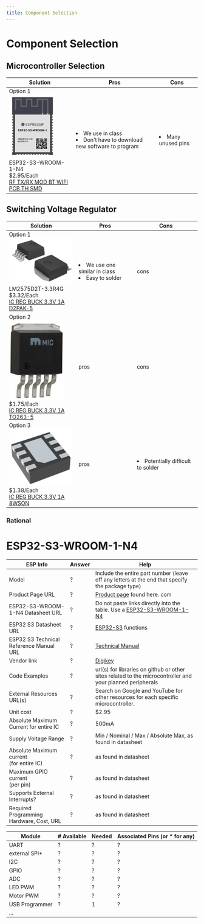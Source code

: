 ```yaml
---
title: Component Selection
---
```

# Component Selection

## Microcontroller Selection

| Solution | Pros | Cons|
|----------|------|-----|
|Option 1<br>![ESP32-S3-WROOM-1-N4](./microconSelect.png)<br>ESP32-S3-WROOM-1-N4<br>$2.95/Each<br>[RF TX/RX MOD BT WIFI PCB TH SMD](https://www.digikey.com/en/products/detail/espressif-systems/ESP32-S3-WROOM-1-N4/16162639)|<li>We use in class</li><li>Don't have to download new software to program</li>|<li>Many unused pins</li>|

## Switching Voltage Regulator

| Solution | Pros | Cons|
|----------|------|-----|
|Option 1<br>![LM2575D2T-3.3R4G](./option1SVR.png)<br>LM2575D2T-3.3R4G<br>$3.32/Each<br>[IC REG BUCK 3.3V 1A D2PAK-5](https://www.digikey.com/en/products/detail/onsemi/LM2575D2T-3-3R4G/1476688?s=N4IgTCBcDaIDIFkwFYDsyAiYAqBaAzAHT4BKALAOIgC6AvkA)|<li>We use one similar in class</li><li>Easy to solder</li>|cons|
|Option 2<br>![LM2575-3.3WU-TR](./option2SVR.png)<br>$1.75/Each<br>[IC REG BUCK 3.3V 1A TO263-5](https://www.digikey.ch/en/products/detail/microchip-technology/LM2575-3-3WU-TR/1027646)|pros|cons|
|Option 3<br>![TPS62162DSGR](./option3SVR.png)<br>$1.38/Each<br>[IC REG BUCK 3.3V 1A 8WSON](https://www.digikey.ch/en/products/detail/texas-instruments/TPS62162DSGR/2833447)|pros|<li>Potentially difficult to solder</li>|

### Rational


# ESP32-S3-WROOM-1-N4

| ESP Info                                      | Answer | Help                                                                                                      |
| --------------------------------------------- | ------ | --------------------------------------------------------------------------------------------------------- |
| Model                                         | ?      | Include the entire part number (leave off any letters at the end that specify the package type)           |
| Product Page URL                              | ?      | [Product page](https://www.espressif.com/en/products/modules) found here. com                                                                                    |
| ESP32-S3-WROOM-1-N4 Datasheet URL             | ?      | Do not paste links directly into the table.  Use a [ESP32-S3-WROOM-1-N4](https://www.espressif.com/sites/default/files/documentation/esp32-s3-wroom-1_wroom-1u_datasheet_en.pdf)                                              |
| ESP32 S3 Datasheet URL                        | ?      | [ESP32-S3](https://espressif.com/documentation/esp32-s3_datasheet_en.pdf) functions                                                                              |
| ESP32 S3 Technical Reference Manual URL       | ?      | [Technical Manual](https://espressif.com/documentation/esp32-s3_datasheet_en.pdf)                                                          |
| Vendor link                                   | ?      | [Digikey](https://www.digikey.com/en/products/detail/espressif-systems/ESP32-S3-WROOM-1-N4/16162639)                       |
| Code Examples                                 | ?      | url(s) for libraries on github or other sites related to the microcontroller and your planned peripherals |
| External Resources URL(s)                     | ?      | Search on Google and YouTube for other resources for each specific microcontroller.                       |
| Unit cost                                     | ?      | $2.95                                                                |
| Absolute Maximum Current for entire IC        | ?      | 500mA                                                                     |
| Supply Voltage Range                          | ?      | Min / Nominal / Max / Absolute Max, as found in datasheet                                                 |
| Absolute Maximum current <br> (for entire IC) | ?      | as found in datasheet                                                                                     |
| Maximum GPIO current <br> (per pin)           | ?      | as found in datasheet                                                                                     |
| Supports External Interrupts?                 | ?      | as found in datasheet                                                                                     |
| Required Programming Hardware, Cost, URL      | ?      | as found in datasheet                                                                                     |

| Module         | # Available | Needed | Associated Pins (or * for any) |
| -------------- | ----------- | ------ | ------------------------------ |
| UART           | ?           | ?      | ?                              |
| external SPI\* | ?           | ?      | ?                              |
| I2C            | ?           | ?      | ?                              |
| GPIO           | ?           | ?      | ?                              |
| ADC            | ?           | ?      | ?                              |
| LED PWM        | ?           | ?      | ?                              |
| Motor PWM      | ?           | ?      | ?                              |
| USB Programmer | ?           | 1      | ?                              |
| ...            |

